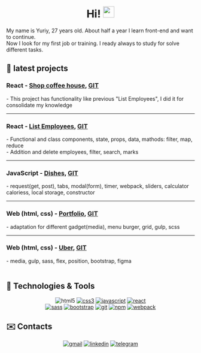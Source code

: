 <h1 align="center"> 
  Hi! <img src="https://i.imgur.com/u8HivgI.gif" width="30" />
</h1>

My name is Yuriy, 27 years old. About half a year I learn front-end and want to continue. 
<br />
Now I look for my first job or training. I ready always to study for solve different tasks.
<br />


## 💼 latest projects


 <div>
    <h3>React -
        <a href="https://yurii108.github.io/react-coffee-shop/">Shop coffee house</a>,
        <a href="https://github.com/Yurii108/react-coffee-shop">GIT</a>
    </h3>
</div>
<div>
    - This project has functionality like previous "List Employees", I did it for consolidate my knowledge
</div>
<hr>
<div>
    <h3> React -
        <a href="https://yurii108.github.io/react-employees/">List Employees</a>,
        <a href="https://github.com/Yurii108/react-employees">GIT</a>
    </h3>
</div>
<div>
    - Functional and class components, state, props, data, mathods: filter, map, reduce <br />
    - Addition and delete employees, filter, search, marks
</div>
<hr>
<div>
    <h3>JavaScript -
        <a href="https://yurii108.github.io/js-food-dish/">Dishes</a>,
        <a href="https://github.com/Yurii108/js-food-dish">GIT</a>
    </h3>
</div>
<div>
    - request(get, post), tabs, modal(form), timer, webpack, sliders, calculator caloriess, local storage, constructor
</div>
<hr>
<div>
    <h3>Web (html, css) -
        <a href="https://yurii108.github.io/pf/dist/">Portfolio</a>,
        <a href="https://github.com/Yurii108/pf">GIT</a>
    </h3>
</div>
<div>
    - adaptation for different gadget(media), menu burger, grid, gulp, scss
</div>
<hr>
<div>
    <h3>Web (html, css) -
        <a href="https://yurii108.github.io/uber-web-project-use-bootstrap/dist/">Uber</a>,
        <a href="https://github.com/Yurii108/uber-web-project-use-bootstrap">GIT</a>
    </h3>
</div>
<div>
    - media, gulp, sass, flex, position, bootstrap, figma
</div>
<br/>          

<h2>
  🔧 Technologies & Tools
</h2>

<p align="center"
<a href="https://www.w3.org/html/" target="_blank"><img src="https://img.shields.io/badge/HTML5-E34F26?style=for-the-badge&logo=html5&logoColor=white" alt="html5"></a>
<a href="https://www.w3.org/Style/CSS/" target="_blank"><img src="https://img.shields.io/badge/CSS3-1572B6?style=for-the-badge&logo=css3&logoColor=white" alt="css3"></a>
<a href="https://developer.mozilla.org/en-US/docs/Web/JavaScript" target="_blank"><img src="https://img.shields.io/badge/JavaScript-323330?style=for-the-badge&logo=javascript&logoColor=F7DF1E" alt="javascript"></a>
<a href="https://reactjs.org" target="_blank"><img src="https://img.shields.io/badge/React-20232A?style=for-the-badge&logo=react&logoColor=61DAFB" alt="react"></a>
<br/>
  <a href="https://sass-lang.com" target="_blank"><img src="https://img.shields.io/badge/Sass-CC6699?style=for-the-badge&logo=sass&logoColor=white" alt="sass"></a>
  <a href="https://getbootstrap.com" target="_blank"><img src="https://img.shields.io/badge/Bootstrap-563D7C?style=for-the-badge&logo=bootstrap&logoColor=white" alt="bootstrap"></a>
  <a href="https://git-scm.com" target="_blank"><img src="https://img.shields.io/badge/Git-F05032?style=for-the-badge&logo=git&logoColor=white" alt="git"></a>
  <a href="https://www.npmjs.com" target="_blank"><img src="https://img.shields.io/badge/npm-CB3837?style=for-the-badge&logo=npm&logoColor=white" alt="npm"></a>
  <a href="https://webpack.js.org" target="_blank"><img src="https://img.shields.io/badge/Webpack-8DD6F9?style=for-the-badge&logo=Webpack&logoColor=white" alt="webpack"></a>
</p>


<h2>
  ✉️ Contacts
</h2>

<p align="center">
<a href="mailto:paraska108@gmail.com"><img src="https://img.shields.io/badge/Gmail-D14836?style=for-the-badge&logo=gmail&logoColor=white" alt="gmail"></a>
<a href="https://www.linkedin.com/in/paraska108" target="_blank"><img src="https://img.shields.io/badge/LinkedIn-0077B5?style=for-the-badge&logo=linkedin&logoColor=white" alt="linkedin"></a>
<a href="https://t.me/YuriiPP" target="_blank"><img src="https://img.shields.io/badge/Telegram-2CA5E0?style=for-the-badge&logo=telegram&logoColor=white" alt="telegram"></a>
</p>






<!--
**Yurii108/yurii108** is a ✨ _special_ ✨ repository because its `README.md` (this file) appears on your GitHub profile.

Here are some ideas to get you started:

- 🔭 I’m currently working on ...
- 🌱 I’m currently learning ...
- 👯 I’m looking to collaborate on ...
- 🤔 I’m looking for help with ...
- 💬 Ask me about ...
- 📫 How to reach me: ...
- 😄 Pronouns: ...
- ⚡ Fun fact: ...
-->

